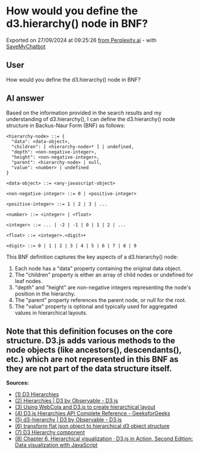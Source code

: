 # How would you define the d3.hierarchy() node in BNF?
Exported on 27/09/2024 at 09:25:26 [from Perplexity.ai](https://www.perplexity.ai/search/d3-hierarchy-data-what-are-the-uiOI0dqhSZOkrZ9.9IskzA) - with [SaveMyChatbot](https://save.hugocollin.com)


## User
How would you define the d3.hierarchy() node in BNF?

## AI answer
Based on the information provided in the search results and my understanding of d3.hierarchy(), I can define the d3.hierarchy() node structure in Backus-Naur Form (BNF) as follows:

```text
<hierarchy-node> ::= {
  "data": <data-object>,
  "children": [ <hierarchy-node>* ] | undefined,
  "depth": <non-negative-integer>,
  "height": <non-negative-integer>,
  "parent": <hierarchy-node> | null,
  "value": <number> | undefined
}

<data-object> ::= <any-javascript-object>

<non-negative-integer> ::= 0 | <positive-integer>

<positive-integer> ::= 1 | 2 | 3 | ...

<number> ::= <integer> | <float>

<integer> ::= ... | -2 | -1 | 0 | 1 | 2 | ...

<float> ::= <integer>.<digit>+

<digit> ::= 0 | 1 | 2 | 3 | 4 | 5 | 6 | 7 | 8 | 9
```

This BNF definition captures the key aspects of a d3.hierarchy() node:

1.  Each node has a "data" property containing the original data object.
2.  The "children" property is either an array of child nodes or undefined for leaf nodes.
3.  "depth" and "height" are non-negative integers representing the node's position in the hierarchy.
4.  The "parent" property references the parent node, or null for the root.
5.  The "value" property is optional and typically used for aggregated values in hierarchical layouts.

Note that this definition focuses on the core structure. D3.js adds various methods to the node objects (like ancestors(), descendants(), etc.) which are not represented in this BNF as they are not part of the data structure itself.
---
**Sources:**
- [(1) D3 Hierarchies](https://www.d3indepth.com/hierarchies/)
- [(2) Hierarchies | D3 by Observable - D3.js](https://d3js.org/d3-hierarchy/hierarchy)
- [(3) Using WebCola and D3.js to create hierarchical layout](https://mitratech.com/resource-hub/resources-alyne/using-webcola-and-d3-js-to-create-hierarchical-layout/)
- [(4) D3.js Hierarchies API Complete Reference - GeeksforGeeks](https://www.geeksforgeeks.org/d3-js-hierarchies-api-complete-reference/)
- [(5) d3-hierarchy | D3 by Observable - D3.js](https://d3js.org/d3-hierarchy)
- [(6) transform flat json object to hierarchical d3 object structure](https://stackoverflow.com/questions/69227080/transform-flat-json-object-to-hierarchical-d3-object-structure)
- [(7) D3 Hierarchy component](https://community.sap.com/t5/technology-blogs-by-members/d3-hierarchy-component/ba-p/13278196)
- [(8) Chapter 6. Hierarchical visualization · D3.js in Action, Second Edition: Data visualization with JavaScript](https://livebook.manning.com/book/d3js-in-action-second-edition/chapter-6/)


